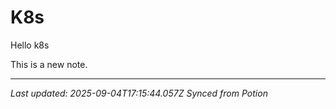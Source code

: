 # K8s

Hello k8s

This is a new note.



---
*Last updated: 2025-09-04T17:15:44.057Z*
*Synced from Potion*